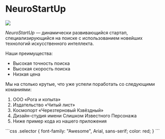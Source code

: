 # NeuroStartUp

![](https://netology-code.github.io/git-homeworks/introduction/assets/logo.png)

*NeuroStartUp* — динамически развивающийся стартап, специализирующийся на поиске с использованием 
 новейших технологий искусственного интеллекта.

Наши преимущества:
* Высокая точность поиска
* Высокая скорость поиска
* Низкая цена

Мы на столько крутые, что уже успели поработать со следующими команиями:
<ol>
    <li>ООО «Рога и копыта»</li>
    <li>Издательство «Читый лист»</li>
    <li>Космопорт «Черезтерновый Кзвёздный»</li>
    <li>Дизайн-студия имени Слишком Известного Персонажа</li>
    <li>Ниже пример кода из нашего приложения</li>
</ol>
```css
.selector {
  font-family: "Awesome", Arial, sans-serif;
  color: red;
}
```
